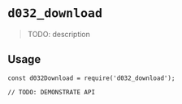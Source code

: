 # `d032_download`

> TODO: description

## Usage

```
const d032Download = require('d032_download');

// TODO: DEMONSTRATE API
```

